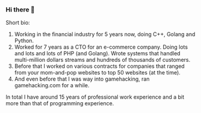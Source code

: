 ### Hi there 👋

Short bio:
1. Working in the financial industry for 5 years now, doing C++, Golang and Python.
2. Worked for 7 years as a CTO for an e-commerce company. Doing lots and lots and lots of PHP (and Golang). Wrote systems that handled multi-million dollars streams and hundreds of thousands of customers. 
3. Before that I worked on various contracts for companies that ranged from your mom-and-pop websites to top 50 websites (at the time).
4. And even before that I was way into gamehacking, ran gamehacking.com for a while.

In total I have around 15 years of professional work experience and a bit more than that of programming experience. 
